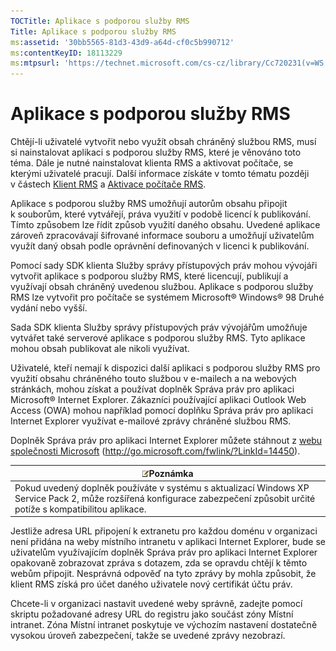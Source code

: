 ```yaml
---
TOCTitle: Aplikace s podporou služby RMS
Title: Aplikace s podporou služby RMS
ms:assetid: '30bb5565-81d3-43d9-a64d-cf0c5b990712'
ms:contentKeyID: 18113229
ms:mtpsurl: 'https://technet.microsoft.com/cs-cz/library/Cc720231(v=WS.10)'
---
```


Aplikace s podporou služby RMS
==============================

Chtějí-li uživatelé vytvořit nebo využít obsah chráněný službou RMS, musí si nainstalovat aplikaci s podporou služby RMS, které je věnováno toto téma. Dále je nutné nainstalovat klienta RMS a aktivovat počítače, se kterými uživatelé pracují. Další informace získáte v tomto tématu později v částech [Klient RMS](https://technet.microsoft.com/03294fa2-8350-430d-b4b0-03d5169937c2) a [Aktivace počítače RMS](https://technet.microsoft.com/09a0d631-9860-477f-9d10-df61b3bfe125).

Aplikace s podporou služby RMS umožňují autorům obsahu připojit k souborům, které vytvářejí, práva využití v podobě licencí k publikování. Tímto způsobem lze řídit způsob využití daného obsahu. Uvedené aplikace zároveň zpracovávají šifrované informace souboru a umožňují uživatelům využít daný obsah podle oprávnění definovaných v licenci k publikování.

Pomocí sady SDK klienta Služby správy přístupových práv mohou vývojáři vytvořit aplikace s podporou služby RMS, které licencují, publikují a využívají obsah chráněný uvedenou službou. Aplikace s podporou služby RMS lze vytvořit pro počítače se systémem Microsoft® Windows® 98 Druhé vydání nebo vyšší.

Sada SDK klienta Služby správy přístupových práv vývojářům umožňuje vytvářet také serverové aplikace s podporou služby RMS. Tyto aplikace mohou obsah publikovat ale nikoli využívat.

Uživatelé, kteří nemají k dispozici další aplikaci s podporou služby RMS pro využití obsahu chráněného touto službou v e-mailech a na webových stránkách, mohou získat a používat doplněk Správa práv pro aplikaci Microsoft® Internet Explorer. Zákazníci používající aplikaci Outlook Web Access (OWA) mohou například pomocí doplňku Správa práv pro aplikaci Internet Explorer využívat e-mailové zprávy chráněné službou RMS.

Doplněk Správa práv pro aplikaci Internet Explorer můžete stáhnout z [webu společnosti Microsoft](http://go.microsoft.com/fwlink/?linkid=14450) (http://go.microsoft.com/fwlink/?LinkId=14450).

| ![](images/Cc720231.note(WS.10).gif)Poznámka                                                                                                   |
|-----------------------------------------------------------------------------------------------------------------------------------------------------------------------------|
| Pokud uvedený doplněk používáte v systému s aktualizací Windows XP Service Pack 2, může rozšířená konfigurace zabezpečení způsobit určité potíže s kompatibilitou aplikace. |

Jestliže adresa URL připojení k extranetu pro každou doménu v organizaci není přidána na weby místního intranetu v aplikaci Internet Explorer, bude se uživatelům využívajícím doplněk Správa práv pro aplikaci Internet Explorer opakovaně zobrazovat zpráva s dotazem, zda se opravdu chtějí k těmto webům připojit. Nesprávná odpověď na tyto zprávy by mohla způsobit, že klient RMS získá pro účet daného uživatele nový certifikát účtu práv.

Chcete-li v organizaci nastavit uvedené weby správně, zadejte pomocí skriptu požadované adresy URL do registru jako součást zóny Místní intranet. Zóna Místní intranet poskytuje ve výchozím nastavení dostatečně vysokou úroveň zabezpečení, takže se uvedené zprávy nezobrazí.
